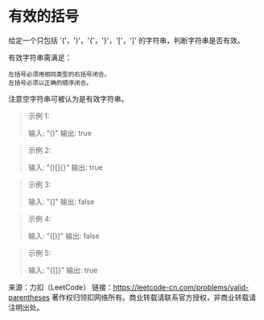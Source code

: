 # 有效的括号

给定一个只包括 '('，')'，'{'，'}'，'['，']' 的字符串，判断字符串是否有效。

有效字符串需满足：

    左括号必须用相同类型的右括号闭合。
    左括号必须以正确的顺序闭合。

注意空字符串可被认为是有效字符串。

> 示例 1:
>
> 输入: "()"
> 输出: true

> 示例 2:
>
> 输入: "()[]{}"
> 输出: true

> 示例 3:
>
> 输入: "(]"
> 输出: false

> 示例 4:
>
> 输入: "([)]"
> 输出: false

> 示例 5:
>
> 输入: "{[]}"
> 输出: true

来源：力扣（LeetCode）
链接：https://leetcode-cn.com/problems/valid-parentheses
著作权归领扣网络所有。商业转载请联系官方授权，非商业转载请注明出处。